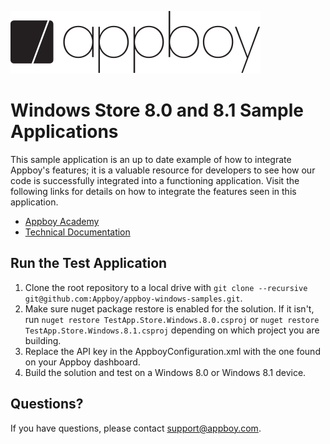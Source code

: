 ![Appboy Logo](https://github.com/Appboy/appboy-windows-samples/blob/master/Appboy_Logo_400x100.png)

# Windows Store 8.0 and 8.1 Sample Applications

This sample application is an up to date example of how to integrate Appboy's features; it is a valuable resource for developers to see how our code is successfully integrated into a functioning application. Visit the following links for details on how to integrate the features seen in this application.

- [Appboy Academy](http://www.appboy.com/academy "Appboy Academy")
- [Technical Documentation](http://documentation.appboy.com "Appboy Technical Documentation")

## Run the Test Application
1.  Clone the root repository to a local drive with `git clone --recursive git@github.com:Appboy/appboy-windows-samples.git`.
2.  Make sure nuget package restore is enabled for the solution.  If it isn't, run `nuget restore TestApp.Store.Windows.8.0.csproj` or `nuget restore TestApp.Store.Windows.8.1.csproj` depending on which project you are building.
3.  Replace the API key in the AppboyConfiguration.xml with the one found on your Appboy dashboard.
4.  Build the solution and test on a Windows 8.0 or Windows 8.1 device.

## Questions?

If you have questions, please contact [support@appboy.com](mailto:support@appboy.com).
